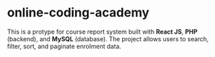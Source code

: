# online-coding-academy
This is a protype for course report system built with **React JS**, **PHP** (backend), and **MySQL** (database). The project allows users to search, filter, sort, and paginate enrolment data. 
